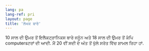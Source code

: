 ```yaml
---
lang: pa
lang-ref: pri
layout: page
title: 'ਲੇਖਕ ਬਾਰੇ'
---
```


10 ਸਾਲ ਦੀ ਉਮਰ ਤੋਂ ਇਲੈਕਟ੍ਰਾਨਿਕਸ ਬਾਰੇ ਜਨੂੰਨ ਅਤੇ 18 ਸਾਲ ਦੀ ਉਮਰ ਤੋਂ ਕੰਪਿ computersਟਰਾਂ ਦੀ ਆਦੀ.
ਮੈਂ 20 ਵੀਂ ਸਦੀ ਦੇ ਅੰਤ ਤੋਂ ਖੁੱਲੇ ਸਰੋਤ ਵਿੱਚ ਸ਼ਾਮਲ ਰਿਹਾ ਹਾਂ.
